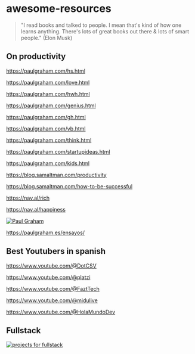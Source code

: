# awesome-resources
> "I read books and talked to people. I mean that's kind of how one learns anything. There's lots of great books out there & lots of smart people." (Elon Musk)
## On productivity

https://paulgraham.com/hs.html

https://paulgraham.com/love.html

https://paulgraham.com/hwh.html

https://paulgraham.com/genius.html

https://paulgraham.com/gh.html

https://paulgraham.com/vb.html

https://paulgraham.com/think.html

https://paulgraham.com/startupideas.html

https://paulgraham.com/kids.html

https://blog.samaltman.com/productivity

https://blog.samaltman.com/how-to-be-successful

https://nav.al/rich

https://nav.al/happiness

[![Paul Graham](https://pbs.twimg.com/media/E1vS9WwWUAEYYaR?format=jpg&name=medium)](https://paulgraham.com/articles.html)

https://paulgraham.es/ensayos/ 

## Best Youtubers in spanish
https://www.youtube.com/@DotCSV

https://www.youtube.com/@platzi

https://www.youtube.com/@FaztTech

https://www.youtube.com/@midulive

https://www.youtube.com/@HolaMundoDev



## Fullstack

[![projects for fullstack](http://img.youtube.com/vi/Osy0yuxuEOw/0.jpg)](https://www.youtube.com/watch?v=Osy0yuxuEOw)
